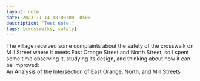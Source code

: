 ```yaml
---
layout: note
date: 2023-11-14 18:00:00 -0500
description: "Test note."
tags: [crosswalks, safety]
---
```


The village received some complaints about the safety of the crosswalk on Mill
Street where it meets East Orange Street and North Street, so I spent some time
observing it, studying its design, and thinking about how it can be improved:\
[An Analysis of the Intersection of East Orange, North, and Mill Streets](https://councilmandrum.net/journal/2023-06-12-an-analysis-of-the-intersection-of-east-orange-north-and-mill-streets/)
